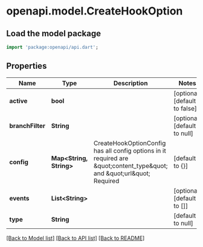 # openapi.model.CreateHookOption

## Load the model package
```dart
import 'package:openapi/api.dart';
```

## Properties
Name | Type | Description | Notes
------------ | ------------- | ------------- | -------------
**active** | **bool** |  | [optional] [default to false]
**branchFilter** | **String** |  | [optional] [default to null]
**config** | **Map&lt;String, String&gt;** | CreateHookOptionConfig has all config options in it required are \&quot;content_type\&quot; and \&quot;url\&quot; Required | [default to {}]
**events** | **List&lt;String&gt;** |  | [optional] [default to []]
**type** | **String** |  | [default to null]

[[Back to Model list]](../README.md#documentation-for-models) [[Back to API list]](../README.md#documentation-for-api-endpoints) [[Back to README]](../README.md)


